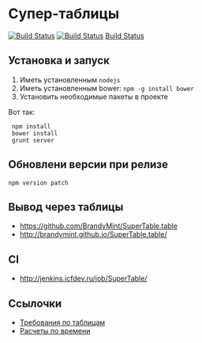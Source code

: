 Супер-таблицы
=============

[![Build Status](http://jenkins.icfdev.ru/buildStatus/icon?job=SuperTable)](http://jenkins.icfdev.ru/job/SuperTable/)
[![Build Status](http://jenkins.icfdev.ru/job/SuperTable/badge/icon)](http://jenkins.icfdev.ru/job/SuperTable/)
[Build Status](http://jenkins.icfdev.ru/job/SuperTable/badge/icon)

Установка и запуск
--

1. Иметь установленным `nodejs`
2. Иметь установленным bower: `npm -g install bower`
3. Установить необходимые пакеты в проекте

Вот так:

     npm install
     bower install
     grunt server


Обновлени версии при релизе
--

    npm version patch
    
    
Вывод через таблицы
--

* https://github.com/BrandyMint/SuperTable.table
* http://brandymint.github.io/SuperTable.table/


CI
--

* http://jenkins.icfdev.ru/job/SuperTable/
    
    
Ссылочки
--

* [Требования по таблицам](https://docs.google.com/document/d/1HaSXBDeTPiObSU9t-4Bn6tahMwEWLX8XIE-HnxtWkbU/edit?disco=AAAAAHuGPJE#)
* [Расчеты по времени](https://docs.google.com/spreadsheet/ccc?key=0ArR1ApxjK8jPdGZIR1Utby1sbE9vNVZYTndhVlIweFE#gid=0)


